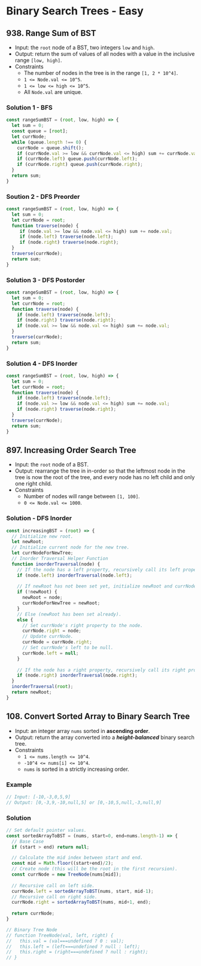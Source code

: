# Binary Search Trees - Easy

## 938. Range Sum of BST
- Input: the `root` node of a BST, two integers `low` and `high`.
- Output: return the sum of values of all nodes with a value in the inclusive range `[low, high]`.
- Constraints
  - The number of nodes in the tree is in the range `[1, 2 * 10^4]`.
  - `1 <= Node.val <= 10^5`.
  - `1 <= low <= high <= 10^5`.
  - All `Node.val` are unique.
### Solution 1 - BFS
```js
const rangeSumBST = (root, low, high) => {
  let sum = 0;
  const queue = [root];
  let currNode;
  while (queue.length !== 0) {
    currNode = queue.shift();
    if (currNode.val >= low && currNode.val <= high) sum += currNode.val;
    if (currNode.left) queue.push(currNode.left);
    if (currNode.right) queue.push(currNode.right);
  }
  return sum;
}
```
### Soution 2 - DFS Preorder
```js
const rangeSumBST = (root, low, high) => {
  let sum = 0;
  let currNode = root;
  function traverse(node) {
     if (node.val >= low && node.val <= high) sum += node.val;
     if (node.left) traverse(node.left);
     if (node.right) traverse(node.right);
  }
  traverse(currNode);
  return sum;
}
```
### Solution 3 - DFS Postorder
```js
const rangeSumBST = (root, low, high) => {
  let sum = 0;
  let currNode = root;
  function traverse(node) {
    if (node.left) traverse(node.left);
    if (node.right) traverse(node.right);
    if (node.val >= low && node.val <= high) sum += node.val;
  }
  traverse(currNode);
  return sum;
}
```
### Solution 4 - DFS Inorder
```js
const rangeSumBST = (root, low, high) => {
  let sum = 0;
  let currNode = root;
  function traverse(node) {
    if (node.left) traverse(node.left);
    if (node.val >= low && node.val <= high) sum += node.val;
    if (node.right) traverse(node.right);
  }
  traverse(currNode);
  return sum;
}
```

## 897. Increasing Order Search Tree
- Input: the `root` node of a BST.
- Output: rearrange the tree in in-order so that the leftmost node in the tree is now the root of the tree, and every node has no left child and only one right child.
- Constraints
  - Number of nodes will range between `[1, 100]`.
  - `0 <= Node.val <= 1000`.
### Solution - DFS Inorder
```js
const increasingBST = (root) => {
  // Initialize new root.
  let newRoot;
  // Initialize current node for the new tree.
  let currNodeForNewTree;
  // Inorder Traversal Helper Function
  function inorderTraversal(node) {
    // If the node has a left property, recursively call its left property.
    if (node.left) inorderTraversal(node.left);
    
    // If newRoot has not been set yet, initialize newRoot and currNodeForNewTree to be the node.
    if (!newRoot) {
      newRoot = node;
      currNodeForNewTree = newRoot;
    }
    // Else (newRoot has been set already).
    else {
      // Set currNode's right property to the node.
      currNode.right = node;
      // Update currNode.
      currNode = currNode.right;
      // Set currNode's left to be null.
      currNode.left = null;
    }
    
    // If the node has a right property, recursively call its right property.
    if (node.right) inorderTraversal(node.right);
  }
  inorderTraversal(root);
  return newRoot;
}
```

## 108. Convert Sorted Array to Binary Search Tree
- Input: an integer array `nums` sorted in **ascending order**.
- Output: return the array converted into a ***height-balanced*** binary search tree.
- Constraints
  - `1 <= nums.length <= 10^4`.
  - `-10^4 <= nums[i] <= 10^4`.
  - `nums` is sorted in a strictly increasing order.
### Example
```js
// Input: [-10,-3,0,5,9]
// Output: [0,-3,9,-10,null,5] or [0,-10,5,null,-3,null,9]
```
### Solution
```js
// Set default pointer values.
const sortedArrayToBST = (nums, start=0, end=nums.length-1) => {
  // Base Case
  if (start > end) return null;

  // Calculate the mid index between start and end.
  const mid = Math.floor((start+end)/2);
  // Create node (this will be the root in the first recursion).
  const currNode = new TreeNode(nums[mid]);
  
  // Recursive call on left side.
  currNode.left = sortedArrayToBST(nums, start, mid-1);
  // Recursive call on right side.
  currNode.right = sortedArrayToBST(nums, mid+1, end);
  
  return currNode;
}

// Binary Tree Node
// function TreeNode(val, left, right) {
//   this.val = (val===undefined ? 0 : val);
//   this.left = (left===undefined ? null : left);
//   this.right = (right===undefined ? null : right);
// }
```







